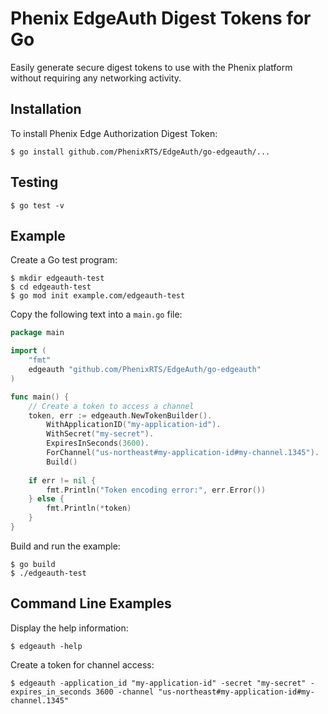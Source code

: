 # Phenix EdgeAuth Digest Tokens for Go

Easily generate secure digest tokens to use with the Phenix platform without requiring any networking activity.

## Installation

To install Phenix Edge Authorization Digest Token:

```shell script
$ go install github.com/PhenixRTS/EdgeAuth/go-edgeauth/...
```

## Testing

```shell script
$ go test -v
```

## Example

Create a Go test program:

```shell script
$ mkdir edgeauth-test
$ cd edgeauth-test
$ go mod init example.com/edgeauth-test
```

Copy the following text into a `main.go` file:

```go
package main

import (
	"fmt"
	edgeauth "github.com/PhenixRTS/EdgeAuth/go-edgeauth"
)

func main() {
	// Create a token to access a channel
	token, err := edgeauth.NewTokenBuilder().
		WithApplicationID("my-application-id").
		WithSecret("my-secret").
		ExpiresInSeconds(3600).
		ForChannel("us-northeast#my-application-id#my-channel.1345").
		Build()
    
	if err != nil {
		fmt.Println("Token encoding error:", err.Error())
	} else {
		fmt.Println(*token)
	}
}
```

Build and run the example:

```shell script
$ go build
$ ./edgeauth-test
```

## Command Line Examples

Display the help information:
```shell script
$ edgeauth -help
```

Create a token for channel access:
```shell script
$ edgeauth -application_id "my-application-id" -secret "my-secret" -expires_in_seconds 3600 -channel "us-northeast#my-application-id#my-channel.1345"
```
